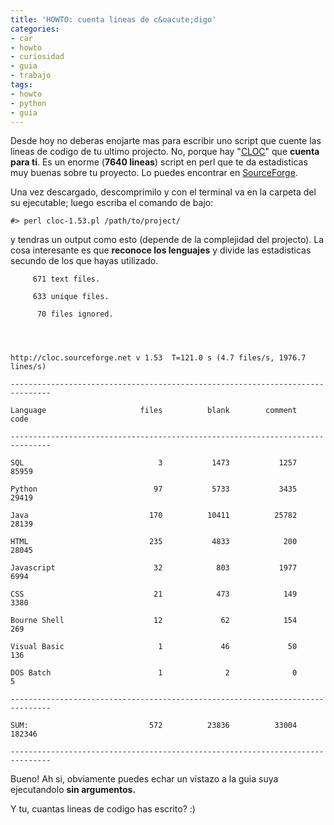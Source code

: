 ```yaml
---
title: 'HOWTO: cuenta lineas de c&oacute;digo'
categories:
- car
- howto
- curiosidad
- guia
- trabajo
tags:
- howto
- python
- guia
---
```

Desde hoy no deberas enojarte mas para escribir uno script que cuente las
lineas de codigo de tu ultimo projecto. No, porque hay
"[CLOC](http://cloc.sourceforge.net/)" que **cuenta para ti**. Es un enorme
(**7640 lineas**) script en perl que te da estadisticas muy buenas sobre tu
proyecto. Lo puedes encontrar en [SourceForge](http://cloc.sourceforge.net/).

Una vez descargado, descomprimilo y con el terminal va en la carpeta del su
ejecutable; luego escriba el comando de bajo:

    
    
    #> perl cloc-1.53.pl /path/to/project/

  
y tendras un output como esto (depende de la complejidad del projecto). La
cosa interesante es que **reconoce los lenguajes** y divide las estadisticas
secundo de los que hayas utilizado.

    
    
         671 text files.  
    
         633 unique files.  
    
          70 files ignored.
    
    
    
    
    http://cloc.sourceforge.net v 1.53  T=121.0 s (4.7 files/s, 1976.7 lines/s)  
    
    -------------------------------------------------------------------------------  
    
    Language                     files          blank        comment           code  
    
    -------------------------------------------------------------------------------  
    
    SQL                              3           1473           1257          85959  
    
    Python                          97           5733           3435          29419  
    
    Java                           170          10411          25782          28139  
    
    HTML                           235           4833            200          28045  
    
    Javascript                      32            803           1977           6994  
    
    CSS                             21            473            149           3380  
    
    Bourne Shell                    12             62            154            269  
    
    Visual Basic                     1             46             50            136  
    
    DOS Batch                        1              2              0              5  
    
    -------------------------------------------------------------------------------  
    
    SUM:                           572          23836          33004         182346  
    
    -------------------------------------------------------------------------------

  
Bueno! Ah si, obviamente puedes echar un vistazo a la guia suya ejecutandolo
**sin argumentos.**

Y tu, cuantas lineas de codigo has escrito? :)

